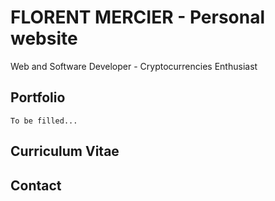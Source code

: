 # FLORENT MERCIER - Personal website

Web and Software Developer - Cryptocurrencies Enthusiast

## Portfolio

```
To be filled...
```

## Curriculum Vitae

## Contact
